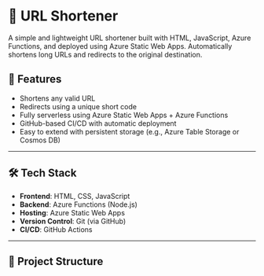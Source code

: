 # 🔗 URL Shortener

A simple and lightweight URL shortener built with HTML, JavaScript, Azure Functions, and deployed using Azure Static Web Apps. Automatically shortens long URLs and redirects to the original destination.

## 🚀 Features

- Shortens any valid URL
- Redirects using a unique short code
- Fully serverless using Azure Static Web Apps + Azure Functions
- GitHub-based CI/CD with automatic deployment
- Easy to extend with persistent storage (e.g., Azure Table Storage or Cosmos DB)

---

## 🛠️ Tech Stack

- **Frontend**: HTML, CSS, JavaScript
- **Backend**: Azure Functions (Node.js)
- **Hosting**: Azure Static Web Apps
- **Version Control**: Git (via GitHub)
- **CI/CD**: GitHub Actions

---

## 📁 Project Structure

